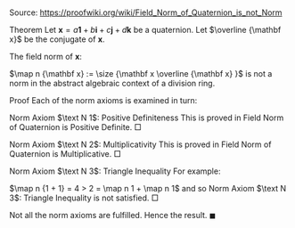# 

Source: https://proofwiki.org/wiki/Field_Norm_of_Quaternion_is_not_Norm



Theorem
Let $\mathbf x = a \mathbf 1 + b \mathbf i + c \mathbf j + d \mathbf k$ be a quaternion.
Let $\overline {\mathbf x}$ be the conjugate of $\mathbf x$.

The field norm of $\mathbf x$:

$\map n {\mathbf x} := \size {\mathbf x \overline {\mathbf x} }$
is not a norm in the abstract algebraic context of a division ring.


Proof
Each of the norm axioms is examined in turn:


Norm Axiom $\text N 1$: Positive Definiteness
This is proved in Field Norm of Quaternion is Positive Definite‎.
$\Box$


Norm Axiom $\text N 2$: Multiplicativity
This is proved in Field Norm of Quaternion is Multiplicative.
$\Box$


Norm Axiom $\text N 3$: Triangle Inequality
For example:

$\map n {1 + 1} = 4 > 2 = \map n 1  + \map n 1$
and so Norm Axiom $\text N 3$: Triangle Inequality is not satisfied.
$\Box$

Not all the norm axioms are fulfilled.
Hence the result.
$\blacksquare$





